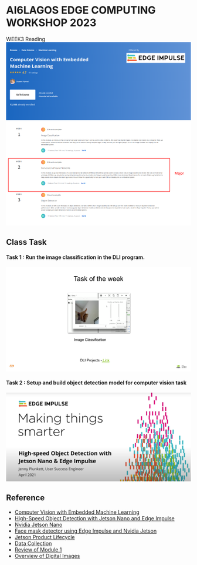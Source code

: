 # AI6LAGOS EDGE COMPUTING WORKSHOP 2023
WEEK3 Reading
![Embedded CV](../asset/computer_vision_with_embedded_ml.png)
 ![CV](../asset/week3_reading.png)

## Class Task
#### Task 1 : Run the image classification in the DLI program.  
 ![](../asset/week3-tasks.png)

#### Task 2 :  Setup and build object detection model for computer vision task
 ![CV](../asset/making-things-smarter.png)
## Reference 
- [Computer Vision with Embedded Machine Learning](https://www.coursera.org/learn/computer-vision-with-embedded-machine-learning)
- [High-Speed Object Detection with Jetson Nano and Edge Impulse](https://www.youtube.com/watch?v=_T6h3Jmq2Yk)
- [Nvidia Jetson Nano](https://docs.edgeimpulse.com/docs/development-platforms/officially-supported-cpu-gpu-targets/nvidia-jetson-nano)
- [Face mask detector using Edge Impulse and Nvidia Jetson](https://www.hackster.io/shahizat/face-mask-detector-using-edge-impulse-and-nvidia-jetson-8c4dda)
- [Jetson Product Lifecycle](https://developer.nvidia.com/embedded/lifecycle)
- [Data Collection](https://d3c33hcgiwev3.cloudfront.net/PWxt1WoJS_qsbdVqCev6SA_0b8fe1563e5a421eb9aab4af06a64ef1_slides-1.1.3.pdf?Expires=1685836800&Signature=ZPePuRmXwr6nYWlnN1b9kMaqSNjoi4IJVY9G95KxxG3XQ7AwNLS98WDH9oqAsDt~e7P5CBeoUPXPuB98iS7MmDD~t54814~lH1LjR5fB-glyh3xsCb25g34y36ElodL9QFwifCAtDp~AIB0w09aOZYrPZh2wDlY2novF7cYR-oc_&Key-Pair-Id=APKAJLTNE6QMUY6HBC5A)
- [Review of Module 1](https://d3c33hcgiwev3.cloudfront.net/48r074D2SniK9O-A9hp4DQ_c50632c224df4950b1e6d4e6beb663f1_slides-1.5.2.pdf?Expires=1685836800&Signature=auSFLC6cHOQgHDpWdQ796WJQ8XatPc6T4kLWp4HJmjhwAYgwFv9u1dhgFnwmSGdM4eDjnfHRqCvAFofQGaGrfFICegtvA-urV9LRpIhiAUV~i3w-Gcmw23UKD9w4HrZNAT3toQx6rlp5IdaDR4BNUELROE71rrRUUe5IcTLswPU_&Key-Pair-Id=APKAJLTNE6QMUY6HBC5A)
- [Overview of Digital Images](https://d3c33hcgiwev3.cloudfront.net/282OCuhFTlyNjgroRb5crg_da0b4ed3eef94242965bf4f014c5b6f1_slides-1.1.2.pdf?Expires=1685836800&Signature=ApXdiM1-n7V8wpBVtg7jLRoMISwtwouq3rFGTS1kKIE5BHygcOZVvXB45OvAeVCOBfFHU77Nmqe5eBHg1zRH40AadV3NHWPH40Sb0mbGFIxlNcIlM2pUV43DVXYHMYc~Sb~uyhmuBZUjHpQ~jsh0nShxM37sLGdpDs-LNK7~Y64_&Key-Pair-Id=APKAJLTNE6QMUY6HBC5A)
